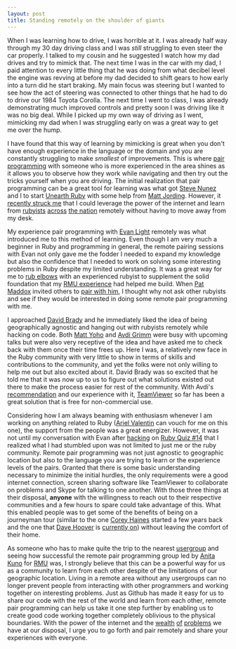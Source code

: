 ```yaml
---
layout: post
title: Standing remotely on the shoulder of giants
---
```


When I was learning how to drive, I was horrible at it. I was already half way through my 30 day driving class and I was _still_ struggling to even steer the car properly. I talked to my cousin and he suggested I watch how my dad drives and try to mimick that. The next time I was in the car with my dad, I paid attention to every little thing that he was doing from what decibel level the engine was revving at before my dad decided to shift gears to how early into a turn did he start braking. My main focus was steering but I wanted to see how the act of steering was connected to other things that he had to do to drive our 1984 Toyota Corolla. The next time I went to class, I was already demonstrating much improved controls and pretty soon I was driving like it was no big deal. While I picked up my own way of driving as I went, mimicking my dad when I was struggling early on was a great way to get me over the hump.

I have found that this way of learning by mimicking is great when you don't have enough experience in the language or the domain and you are constantly struggling to make _smallest_ of improvements. This is where [pair programming](http://en.wikipedia.org/wiki/Pair_programming) with someone who is more experienced in the area shines as it allows you to observe how they work while navigating and then try out the tricks yourself when you are driving. The initial realization that pair programming can be a great tool for learning was what got [Steve Nunez](http://twitter.com/#!/joblesspirate) and I to start [Unearth Ruby](http://www.meetup.com/unearthruby/) with some help from [Matt Jording](http://twitter.com/#!/mjording). However, it [recently struck me](http://tundal45.tumblr.com/post/3000146403/remote-pair-programming-great-way-to-learn-make) that I could leverage the power of the internet and learn from [rubyists](http://twitter.com/#!/elight) [across](http://twitter.com/#!/dbrady) [the nation](http://twitter.com/#!/patmaddox) remotely without having to move away from my desk.

My experience pair programming with [Evan Light](http://twitter.com/#!/elight) remotely was what introduced me to this method of learning. Even though I am very much a beginner in Ruby and programming in general, the remote pairing sessions with Evan not only gave me the fodder I needed to expand my knowledge but also the confidence that I needed to work on solving some interesting problems in Ruby despite my limited understanding. It was a great way for me to [rub elbows](http://apprenticeship-patterns.labs.oreilly.com/ch04.html#rubbing_elbows) with an experienced rubyist to supplement the solid foundation that my [RMU experience](http://tundal45.tumblr.com/post/2891671280/my-rmu-experience) had helped me build. When [Pat Maddox](http://twitter.com/#!/patmaddox) invited others to [pair with him](http://patmaddox.com/blog/pair-with-me), I thought why not ask other rubyists and see if they would be interested in doing some remote pair programming with me.

I approached [David Brady](http://twitter.com/#!/dbrady) and he immediately liked the idea of being geographically agnostic and hanging out with rubyists remotely while hacking on code. Both [Matt Yoho](http://twitter.com/#!/mattyoho) and [Avdi Grimm](http://twitter.com/#!/avdi) were busy with upcoming talks but were also very receptive of the idea and have asked me to check back with them once their time frees up. Here I was, a relatively new face in the Ruby community with very little to show in terms of skills and contributions to the community, and yet the folks were not only willing to help me out but also excited about it. David Brady was so excited that he told me that it was now up to us to figure out what solutions existed out there to make the process easier for rest of the community. With Avdi's [recommendation](http://twitter.com/#!/avdi/status/30474192520486912) and our experience with it, [TeamViewer](http://www.teamviewer.com/en/index.aspx) so far has been a great solution that is free for non-commercial use. 

Considering how I am always beaming with enthusiasm whenever I am working on anything related to Ruby ([Ariel Valentin](http://twitter.com/#!/arielvalentin) can vouch for me on this one), the support from the people was a great energizer. However, it was not until my conversation with Evan after [hacking](https://github.com/elight/rubyquiz14) on [Ruby Quiz #14](http://www.rubyquiz.com/quiz14.html) that I realized what I had stumbled upon was not limited to just me or the ruby community. Remote pair programming was not just agnostic to geographic location but also to the language you are trying to learn or the experience levels of the pairs. Granted that there is some basic understanding necessary to minimize the initial hurdles, the only requirements were a good internet connection, screen sharing software like TeamViewer to collaborate on problems and Skype for talking to one another. With those three things at their disposal, **anyone** with the willingness to reach out to their respective communities and a few hours to spare could take advantage of this. What this enabled people was to get some of the benefits of being on a journeyman tour (similar to the one [Corey Haines](http://twitter.com/#!/coreyhaines) started a few years back and the one that [Dave Hoover](http://twitter.com/#!/redsquirrel) is [currently on](http://nuts.redsquirrel.com/post/1181144648/dave-hoovers-journeyman-tour)) without leaving the comfort of their home.

As someone who has to make quite the trip to the nearest [usergroup](http://tundal45.tumblr.com/post/2875502681/the-new-york-ruby-meetup) and seeing how successful the remote pair programming group led by [Anita Kuno](http://twitter.com/#!/anteaya) for [RMU](http://university.rubymendicant.com/) was, I strongly believe that this can be a powerful way for us as a community to learn from each other despite of the limitations of our geographic location. Living in a remote area without any usergroups can no longer prevent people from interacting with other programmers and working together on interesting problems. Just as Github has made it easy for us to share our code with the rest of the world and learn from each other, remote pair programming can help us take it one step further by enabling us to create good code working together completely oblivious to the physical boundaries. With the power of the internet and the [wealth](http://www.rubyquiz.com/) [of](http://university.rubymendicant.com/library.html) [problems](http://projecteuler.net/index.php?section=problems) we have at our disposal, I urge you to go forth and pair remotely and share your experiences with everyone.
